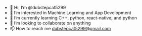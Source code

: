 - 👋 Hi, I’m @dubstepcat5299
- 👀 I’m interested in Machine Learning and App Development
- 🌱 I’m currently learning C++, python, react-native, and python
- 💞️ I’m looking to collaborate on anything
- 📫 How to reach me dubstepcat5299@gmail.com                            

<!---
dubstepcat5299/dubstepcat5299 is a ✨ special ✨ repository because its `README.md` (this file) appears on your GitHub profile.
You can click the Preview link to take a look at your changes.
--->
